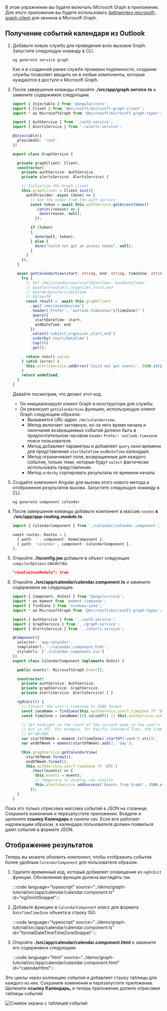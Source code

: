 <!-- markdownlint-disable MD002 MD041 -->

В этом упражнении вы будете включать Microsoft Graph в приложение. Для этого приложения вы будете использовать [библиотеку microsoft-graph-client](https://github.com/microsoftgraph/msgraph-sdk-javascript) для звонков в Microsoft Graph.

## <a name="get-calendar-events-from-outlook"></a>Получение событий календаря из Outlook

1. Добавьте новую службу для проведения всех вызовов Graph. Запустите следующую команду в CLI.

    ```Shell
    ng generate service graph
    ```

    Как и в созданной ранее службе проверки подлинности, создание службы позволяет вводить ее в любые компоненты, которые нуждаются в доступе к Microsoft Graph.

1. После завершения команды откройте **./src/app/graph.service.ts** и замените содержимое следующим.

    ```typescript
    import { Injectable } from '@angular/core';
    import { Client } from '@microsoft/microsoft-graph-client';
    import * as MicrosoftGraph from '@microsoft/microsoft-graph-types';

    import { AuthService } from './auth.service';
    import { AlertsService } from './alerts.service';

    @Injectable({
      providedIn: 'root'
    })

    export class GraphService {

      private graphClient: Client;
      constructor(
        private authService: AuthService,
        private alertsService: AlertsService) {

        // Initialize the Graph client
        this.graphClient = Client.init({
          authProvider: async (done) => {
            // Get the token from the auth service
            const token = await this.authService.getAccessToken()
              .catch((reason) => {
                done(reason, null);
              });

            if (token)
            {
              done(null, token);
            } else {
              done("Could not get an access token", null);
            }
          }
        });
      }

      async getCalendarView(start: string, end: string, timeZone: string): Promise<MicrosoftGraph.Event[] | undefined> {
        try {
          // GET /me/calendarview?startDateTime=''&endDateTime=''
          // &$select=subject,organizer,start,end
          // &$orderby=start/dateTime
          // &$top=50
          const result =  await this.graphClient
            .api('/me/calendarview')
            .header('Prefer', `outlook.timezone="${timeZone}"`)
            .query({
              startDateTime: start,
              endDateTime: end
            })
            .select('subject,organizer,start,end')
            .orderby('start/dateTime')
            .top(50)
            .get();

          return result.value;
        } catch (error) {
          this.alertsService.addError('Could not get events', JSON.stringify(error, null, 2));
        }
        return undefined;
      }
    }
    ```

    Давайте посмотрим, что делает этот код.

    - Он инициализирует клиент Graph в конструкторе для службы.
    - Он реализует `getCalendarView` функцию, использующую клиент Graph следующим образом:
      - Вызывается URL-адрес `/me/calendarview`.
      - Метод включает заглавную, из-за чего время начала и окончания возвращаемых событий должно быть в предпочтительном часовом `header` `Prefer: outlook.timezone` поясе пользователя.
      - Метод добавляет параметры и добавляет `query` окно времени для представления `startDateTime` `endDateTime` календаря.
      - Метод ограничивает поля, возвращенные для каждого события, только теми, которые будут `select` фактически использовать представление.
      - Метод `orderby` сортировать результаты по времени начала.

1. Создайте компонент Angular для вызова этого нового метода и отображения результатов вызова. Запустите следующую команду в CLI.

    ```Shell
    ng generate component calendar
    ```

1. После завершения команды добавьте компонент в массив `routes` **в ./src/app/app-routing.module.ts**.

    ```typescript
    import { CalendarComponent } from './calendar/calendar.component';

    const routes: Routes = [
      { path: '', component: HomeComponent },
      { path: 'calendar', component: CalendarComponent },
    ];
    ```

1. Откройте **./tsconfig.jsи** добавьте в объект следующее `compilerOptions` свойство.

    ```json
    "resolveJsonModule": true
    ```

1. Откройте **./src/app/calendar/calendar.component.ts** и замените содержимое на следующее.

    ```typescript
    import { Component, OnInit } from '@angular/core';
    import * as moment from 'moment-timezone';
    import { findIana } from 'windows-iana';
    import * as MicrosoftGraph from '@microsoft/microsoft-graph-types';

    import { AuthService } from '../auth.service';
    import { GraphService } from '../graph.service';
    import { AlertsService } from '../alerts.service';

    @Component({
      selector: 'app-calendar',
      templateUrl: './calendar.component.html',
      styleUrls: ['./calendar.component.css']
    })
    export class CalendarComponent implements OnInit {

      public events?: MicrosoftGraph.Event[];

      constructor(
        private authService: AuthService,
        private graphService: GraphService,
        private alertsService: AlertsService) { }

      ngOnInit() {
        // Convert the user's timezone to IANA format
        const ianaName = findIana(this.authService.user?.timeZone ?? 'UTC');
        const timeZone = ianaName![0].valueOf() || this.authService.user?.timeZone || 'UTC';

        // Get midnight on the start of the current week in the user's timezone,
        // but in UTC. For example, for Pacific Standard Time, the time value would be
        // 07:00:00Z
        var startOfWeek = moment.tz(timeZone).startOf('week').utc();
        var endOfWeek = moment(startOfWeek).add(7, 'day');

        this.graphService.getCalendarView(
          startOfWeek.format(),
          endOfWeek.format(),
          this.authService.user?.timeZone ?? 'UTC')
            .then((events) => {
              this.events = events;
              // Temporary to display raw results
              this.alertsService.addSuccess('Events from Graph', JSON.stringify(events, null, 2));
            });
      }
    }
    ```

Пока это только отрисовка массива событий в JSON на странице. Сохраните изменения и перезапустите приложение. Войдите и щелкните **ссылку Календарь** в панели nav. Если все работает надлежащим образом, в календаре пользователя должен появиться дамп событий в формате JSON.

## <a name="display-the-results"></a>Отображение результатов

Теперь вы можете обновить компонент, чтобы отображать события более удобным `CalendarComponent` для пользователя образом.

1. Удалите временный код, который добавляет оповещение из `ngOnInit` функции. Обновленная функция должна выглядеть так.

    :::code language="typescript" source="../demo/graph-tutorial/src/app/calendar/calendar.component.ts" id="ngOnInitSnippet":::

1. Добавьте функцию в `CalendarComponent` класс для формата `DateTimeTimeZone` объекта в строку ISO.

    :::code language="typescript" source="../demo/graph-tutorial/src/app/calendar/calendar.component.ts" id="formatDateTimeTimeZoneSnippet":::

1. Откройте **./src/app/calendar/calendar.component.html** и замените его содержимое следующим.

    :::code language="html" source="../demo/graph-tutorial/src/app/calendar/calendar.component.html" id="calendarHtml":::

Это циклы через коллекцию событий и добавляет строку таблицы для каждого из них. Сохраните изменения и перезапустите приложение. Щелкните **ссылку Календарь,** и теперь приложение должно отрисовки таблицы событий.

![Снимок экрана с таблицей событий](./images/add-msgraph-01.png)
